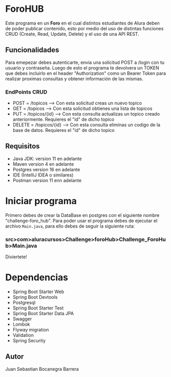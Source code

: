 # ForoHUB
Este programa en un __Foro__ en el cual distintos estudiantes de Alura deben de poder publicar contenido,
esto por medio del uso de distintas funciones CRUD (Create, Read, Update, Delete) y el uso de una API REST.

## Funcionalidades

Para emepezar debes autenticarte, envia una solicitud POST a /login con tu usuario y contraseña. Luego de esto
el programa te devolvera un TOKEN que debes incluirlo en el header "Authorization" como un Bearer Token para 
realizar proximas consultas y obtener información de las mismas.

### EndPoints CRUD
+   POST   =     /topicos       --> Con esta solicitud creas un nuevo topico
+   GET    =     /topicos       --> Con esta solicitud obtienes una lista de topicos
+   PUT    =     /topicos/{id}   --> Con esta consulta actualizas un topico creado anteriormente. Requieres el "id" de dicho topico
+ DELETE   =     /topicos/{id}   --> Con esta consulta eliminas un codigo de la base de datos. Requieres el "id" de dicho topico


## Requisitos

- Java JDK: version 11 en adelante
- Maven version 4 en adelante
- Postgres version 16 en adelante
- IDE (IntelliJ IDEA o similares)
- Postman version 11 enn adelante

# Iniciar programa

Primero debes de crear la DataBase en postgres con el siguiente nombre "challenge-foro_hub". Para poder usar el programa debes de
ejecutar el archivo `Main.java`, para ello debes de seguir la siguiente ruta:

### src>com>aluracursos>Challenge>foroHub>Challenge_ForoHub>Main.java

Diviertete!

# Dependencias

+ Spring Boot Starter Web
+ Spring Boot Devtools
+ Postgresql
+ Spring Boot Starter Test
+ Spring Boot Starter Data JPA
+ Swagger
+ Lombok
+ Flyway migration
+ Validation
+ Spring Security

## Autor

Juan Sebastian Bocanegra Barrera

